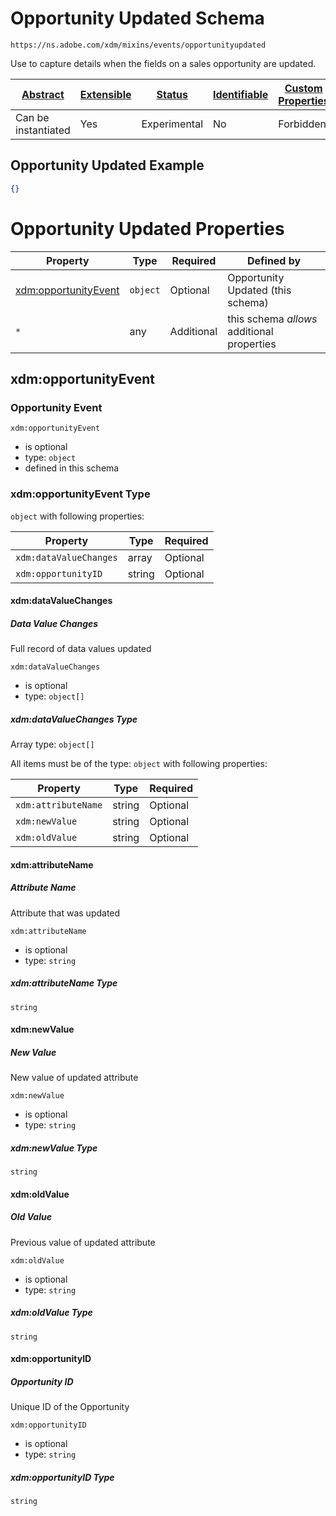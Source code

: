 
# Opportunity Updated Schema

```
https://ns.adobe.com/xdm/mixins/events/opportunityupdated
```

Use to capture details when the fields on a sales opportunity are updated.

| [Abstract](../../../../abstract.md) | [Extensible](../../../../extensions.md) | [Status](../../../../status.md) | [Identifiable](../../../../id.md) | [Custom Properties](../../../../extensions.md) | [Additional Properties](../../../../extensions.md) | Defined In |
|-------------------------------------|-----------------------------------------|---------------------------------|-----------------------------------|------------------------------------------------|----------------------------------------------------|------------|
| Can be instantiated | Yes | Experimental | No | Forbidden | Permitted | [fieldgroups/experience-event/events/opportunityupdated.schema.json](fieldgroups/experience-event/events/opportunityupdated.schema.json) |

## Opportunity Updated Example
```json
{}
```

# Opportunity Updated Properties

| Property | Type | Required | Defined by |
|----------|------|----------|------------|
| [xdm:opportunityEvent](#xdmopportunityevent) | `object` | Optional | Opportunity Updated (this schema) |
| `*` | any | Additional | this schema *allows* additional properties |

## xdm:opportunityEvent
### Opportunity Event

`xdm:opportunityEvent`
* is optional
* type: `object`
* defined in this schema

### xdm:opportunityEvent Type


`object` with following properties:


| Property | Type | Required |
|----------|------|----------|
| `xdm:dataValueChanges`| array | Optional |
| `xdm:opportunityID`| string | Optional |



#### xdm:dataValueChanges
##### Data Value Changes

Full record of data values updated

`xdm:dataValueChanges`
* is optional
* type: `object[]`


##### xdm:dataValueChanges Type


Array type: `object[]`

All items must be of the type:
`object` with following properties:


| Property | Type | Required |
|----------|------|----------|
| `xdm:attributeName`| string | Optional |
| `xdm:newValue`| string | Optional |
| `xdm:oldValue`| string | Optional |



#### xdm:attributeName
##### Attribute Name

Attribute that was updated

`xdm:attributeName`
* is optional
* type: `string`

##### xdm:attributeName Type


`string`








#### xdm:newValue
##### New Value

New value of updated attribute

`xdm:newValue`
* is optional
* type: `string`

##### xdm:newValue Type


`string`








#### xdm:oldValue
##### Old Value

Previous value of updated attribute

`xdm:oldValue`
* is optional
* type: `string`

##### xdm:oldValue Type


`string`
















#### xdm:opportunityID
##### Opportunity ID

Unique ID of the Opportunity

`xdm:opportunityID`
* is optional
* type: `string`

##### xdm:opportunityID Type


`string`










